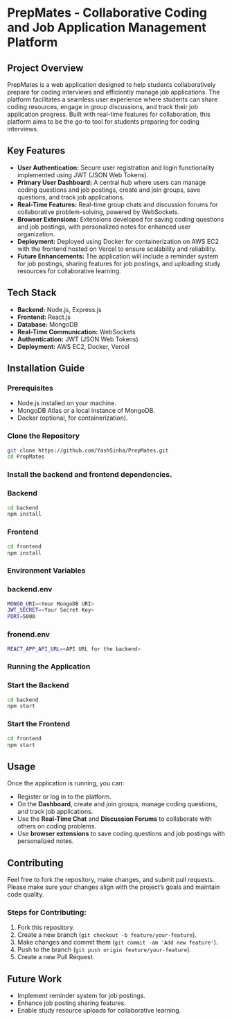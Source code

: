 # PrepMates - Collaborative Coding and Job Application Management Platform

## Project Overview
PrepMates is a web application designed to help students collaboratively prepare for coding interviews and efficiently manage job applications. The platform facilitates a seamless user experience where students can share coding resources, engage in group discussions, and track their job application progress. Built with real-time features for collaboration, this platform aims to be the go-to tool for students preparing for coding interviews.

## Key Features
- **User Authentication:** Secure user registration and login functionality implemented using JWT (JSON Web Tokens).
- **Primary User Dashboard:** A central hub where users can manage coding questions and job postings, create and join groups, save questions, and track job applications.
- **Real-Time Features:** Real-time group chats and discussion forums for collaborative problem-solving, powered by WebSockets.
- **Browser Extensions:** Extensions developed for saving coding questions and job postings, with personalized notes for enhanced user organization.
- **Deployment:** Deployed using Docker for containerization on AWS EC2 with the frontend hosted on Vercel to ensure scalability and reliability.
- **Future Enhancements:** The application will include a reminder system for job postings, sharing features for job postings, and uploading study resources for collaborative learning.

## Tech Stack
- **Backend:** Node.js, Express.js
- **Frontend:** React.js
- **Database:** MongoDB
- **Real-Time Communication:** WebSockets
- **Authentication:** JWT (JSON Web Tokens)
- **Deployment:** AWS EC2, Docker, Vercel

## Installation Guide

### Prerequisites
- Node.js installed on your machine.
- MongoDB Atlas or a local instance of MongoDB.
- Docker (optional, for containerization).

### Clone the Repository
```bash
git clone https://github.com/YashSinha/PrepMates.git
cd PrepMates
```

### Install the backend and frontend dependencies.

### Backend
```bash
cd backend
npm install
```

### Frontend
```bash
cd frontend
npm install
```

### Environment Variables
### backend.env
```bash
MONGO_URI=<Your MongoDB URI>
JWT_SECRET=<Your Secret Key>
PORT=5000
```
### fronend.env
```bash
REACT_APP_API_URL=<API URL for the backend>
```

### Running the Application
### Start the Backend
```bash
cd backend
npm start
```

### Start the Frontend
```bash
cd frontend
npm start
```

## Usage
Once the application is running, you can:

- Register or log in to the platform.
- On the **Dashboard**, create and join groups, manage coding questions, and track job applications.
- Use the **Real-Time Chat** and **Discussion Forums** to collaborate with others on coding problems.
- Use **browser extensions** to save coding questions and job postings with personalized notes.

## Contributing
Feel free to fork the repository, make changes, and submit pull requests. Please make sure your changes align with the project’s goals and maintain code quality.

### Steps for Contributing:
1. Fork this repository.
2. Create a new branch (`git checkout -b feature/your-feature`).
3. Make changes and commit them (`git commit -am 'Add new feature'`).
4. Push to the branch (`git push origin feature/your-feature`).
5. Create a new Pull Request.

## Future Work
- Implement reminder system for job postings.
- Enhance job posting sharing features.
- Enable study resource uploads for collaborative learning.


